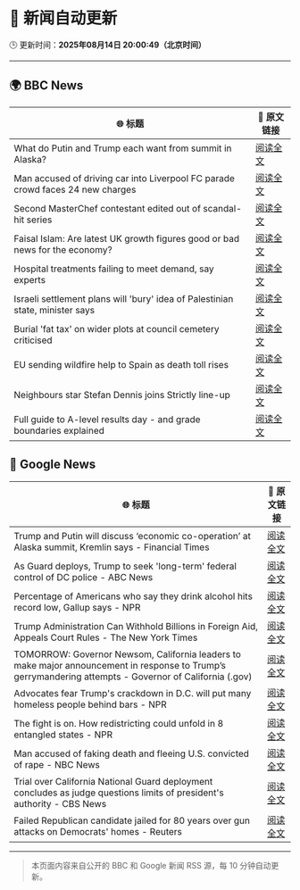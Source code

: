 # 🧠 新闻自动更新

🕒 更新时间：**2025年08月14日 20:00:49（北京时间）**

---

## 🌍 BBC News

| 🌐 标题 | 🔗 原文链接 |
|--------|-------------|
| What do Putin and Trump each want from summit in Alaska? | [阅读全文](https://www.bbc.com/news/articles/c776ddjer8no?at_medium=RSS&at_campaign=rss) |
| Man accused of driving car into Liverpool FC parade crowd faces 24 new charges | [阅读全文](https://www.bbc.com/news/articles/cn47wq93vn2o?at_medium=RSS&at_campaign=rss) |
| Second MasterChef contestant edited out of scandal-hit series | [阅读全文](https://www.bbc.com/news/articles/c62n985gp3go?at_medium=RSS&at_campaign=rss) |
| Faisal Islam: Are latest UK growth figures good or bad news for the economy? | [阅读全文](https://www.bbc.com/news/articles/c5yp48jprg8o?at_medium=RSS&at_campaign=rss) |
| Hospital treatments failing to meet demand, say experts | [阅读全文](https://www.bbc.com/news/articles/cx2x7jj865no?at_medium=RSS&at_campaign=rss) |
| Israeli settlement plans will 'bury' idea of Palestinian state, minister says | [阅读全文](https://www.bbc.com/news/articles/ckgdzxpkdd7o?at_medium=RSS&at_campaign=rss) |
| Burial 'fat tax' on wider plots at council cemetery criticised | [阅读全文](https://www.bbc.com/news/articles/c4gzx347z4vo?at_medium=RSS&at_campaign=rss) |
| EU sending wildfire help to Spain as death toll rises | [阅读全文](https://www.bbc.com/news/articles/ckg4k7ppmnko?at_medium=RSS&at_campaign=rss) |
| Neighbours star Stefan Dennis joins Strictly line-up | [阅读全文](https://www.bbc.com/news/articles/cly3318nrmpo?at_medium=RSS&at_campaign=rss) |
| Full guide to A-level results day - and grade boundaries explained | [阅读全文](https://www.bbc.com/news/articles/c07dz891gy5o?at_medium=RSS&at_campaign=rss) |

## 📰 Google News

| 🌐 标题 | 🔗 原文链接 |
|--------|-------------|
| Trump and Putin will discuss ‘economic co-operation’ at Alaska summit, Kremlin says - Financial Times | [阅读全文](https://news.google.com/rss/articles/CBMicEFVX3lxTE5yVks2Q01qS0dSakFMZXhkYU5FcWpCajZnLTNIVmZ3bDhyOXFrU0RwMTl2UFJSblpaVDBFdHQ4dkpwQkI0NnNBZVpacFRZR2RFU05peFlod09LbTQ3VjBoSkpETUxOUDA5VlhHVHh0akg?oc=5) |
| As Guard deploys, Trump to seek 'long-term' federal control of DC police - ABC News | [阅读全文](https://news.google.com/rss/articles/CBMipgFBVV95cUxQdkFqSGJDQ0txd3RFNWVSX3M3b2hsSmFhTk1aeHllcDhqdkxEcGxBcGlZd2R6UGFOc0tJOHpvbnJmOEwydEdVUk9sd1JUczdETDlXemh6cHBjMnNuNzlqc3JqR1hFczkwRXBOMDNpM0FtLU9MVFFDSWxkV3pidS0tWWhVY1BtN295YU5qaHdKSzRMdVNpNURSRWUxZmg0VTlmN1hnazlR0gGrAUFVX3lxTE12UjhrcjFSMUdTRTNlaWkzOFZ6VkNjd09fbWhzemFlMDdRYmVHSHdYb25JNXZYVGQtb19zRkNTdE9nN2lXeGYwc3JjSkVzZWJ6bWRtSFRvaVZ3WnF4UzBQaVBxQ0ZRdk54dzdoeUtwNWs2a1k5QTZRUEhFaU1kU0FJekNObmJuekZ4enNLVnI0T3RYNzQ0TDNqX0tkTGxuUUE5dDVUWUJyTzN2dw?oc=5) |
| Percentage of Americans who say they drink alcohol hits record low, Gallup says - NPR | [阅读全文](https://news.google.com/rss/articles/CBMijAFBVV95cUxOZTF6b3NqVmxXME1JOHR3amYxRGo4bDdUbXFlaG5RTlhxNFU1NlVrdW50eUNuTHhIY2R6bWlGa1JLeUludjRlODN1RzFBV2ZmOG9QUmVZTDdxLUVGUXRsSERqTGRYTDk3dV9yOG1VOVhRNDVROUpGLTAwOHFlZnFjUmE2LUszY2swYXZaXw?oc=5) |
| Trump Administration Can Withhold Billions in Foreign Aid, Appeals Court Rules - The New York Times | [阅读全文](https://news.google.com/rss/articles/CBMijAFBVV95cUxNa1ZicnNXN29uaVhabGNKNFdhakJ1b1lqenVZMWpZbjNaaXpSUXRjOEhJMjJfTWpRdFE1RFRhMVJuVXZQTWxGYUdaRmtZdDlrLTB5c0ZNNjhfcXhGMHZWeEc0WFFIU3pTTWtUVk9Da3NTUTV6VEg3cjNMNjdQS0M5a1NxRmtQNWN6QTJ0Sw?oc=5) |
| TOMORROW: Governor Newsom, California leaders to make major announcement in response to Trump’s gerrymandering attempts - Governor of California (.gov) | [阅读全文](https://news.google.com/rss/articles/CBMi5gFBVV95cUxPbEttVDk0NTh5bHZYb2puOWx5NVNMNjlRaFRxU3ZCdHFVbmRsaktoSVdxbE5UUndvWEc3M3F5czczRk55cVlrQ1JBUlJOdG5yUV84YzZTS2RVa0EwdjIzR0ZWQkFTRDRZRmFYRVdXWklxbjFKa2lPdEdiZjFJYkpYakpORW9CLThKSHpCZzU0NHlLSkY0bU9mSkhsWmhHVkJFM3VWLUpIYXRwUmdPelk0X0h4bndQcy1BUUNtOHliYk9mRy0zTFo1d0xFTnJVS2NsS3RWN1pZdlBKdEFURlNuYzdnZG00QQ?oc=5) |
| Advocates fear Trump's crackdown in D.C. will put many homeless people behind bars - NPR | [阅读全文](https://news.google.com/rss/articles/CBMikAFBVV95cUxPZEhsYnpsN2JzaGIxUW42UGwxOWtBVjhFaHlBYXFBZmlWVEt4QmlpcVNmeW9KSlp0UjJxSEVYRWRneklHRWdBRTdmVmpCUWdBeW0yT0szQlZqc3R3YU01LS1ORDRlbWo0Vzh5QU1sNy0zbG92bGFHdTN1U2VZLWd3RTRPRmE2cExyZXN1OXFEME8?oc=5) |
| The fight is on. How redistricting could unfold in 8 entangled states - NPR | [阅读全文](https://news.google.com/rss/articles/CBMilAFBVV95cUxPcnV4TFotaWZ5a0J3MWhIWWJrRUZhYm1QRkZyMHdDSmpRQ0NoNFFoOE84YnZ6T0xNa0ozWm8xNmdkekNuNHJDb3RqNjI5dzZwaTZnVF9VQnllb0dkUHdXbUlnM2loMXZLRlpJMG1CRVRjYkN6MGNxRGFLMmZTSUxOS2JvZmszYTV1M1ZvRTYtUU9OMEdm?oc=5) |
| Man accused of faking death and fleeing U.S. convicted of rape - NBC News | [阅读全文](https://news.google.com/rss/articles/CBMinwFBVV95cUxNMGVabDZsSEhobG1HdWVWSm5teXNkbHdPcXU0UHRVNDRONkE5S3pxSG9BVkFRUFdseHV0RERnSVVnME56ZC1iNGlidTUzbWl0b3FPeHhRS1JKU0FSWW5hdE51a2F3bWNqY2lXZnk1UlZRZXdIdjBtcks1R2NWNVoxZ2VJRUhIZUpUMHI4eU13TER1M0d2eW1XQ2dTNTdxdDjSAVZBVV95cUxNZFhfRHNLRTNYWXZudG5FbEZUbGd5ZENEVmFtdTUyVGVrSHFzMWt3MnBZakZ4bnNvVF9fUm5OQXBUMzM2MW5EQTFRbnVoSXR1Ukpiekw4UQ?oc=5) |
| Trial over California National Guard deployment concludes as judge questions limits of president's authority - CBS News | [阅读全文](https://news.google.com/rss/articles/CBMihgFBVV95cUxQLU03QXBZTUQ3NnpzMGFOZUJDOEt0UXI3YkJkSVVOWHYxU2V2bDBGR2lXVUJkSlJfbEE0bEV3RGo3dTUyTUdIOHZRbEV3QlA5eFRDbzR1WHlqZWpaS2tfMldSTGl0WnpVM0NuSmthZVh1akFCOFVPZDJxSUZLN0RzbHNKM3BMQdIBiwFBVV95cUxQRWFsNS0zWkdWZ3U4dXQzX25oS0F4d1k1Q2E4ckZoWllDa1lCcW1SX09YempscTZyUXRQMmVINFRFcVp6MlJqQklmOUZLN0M4VlJEcmVhcXdUeTRya3I1R2xLSzhacXFGTlkxSEpLN281WlhJNW4wRjN1NS1VdUdfSkV2bkQ3U2ZRZG9J?oc=5) |
| Failed Republican candidate jailed for 80 years over gun attacks on Democrats' homes - Reuters | [阅读全文](https://news.google.com/rss/articles/CBMivgFBVV95cUxOUWJWVWlHdk9HN09MRk5tbGNUaTFoNG9yUjJ2ZktfdEx6UHlNSE5Ncy1FUjA1Nlk2TVVIYnZ1aGR3U2xPd1dYM1VVS3RGaDE2WEh5Ykd6bFRHeGdsRFJXTjBIZERvdzNHVU9DMXI1RW1VdVVOLXdhSjRpX20xV254U21VaFMySk5zRWhZalAtckxObDhFNWtxSnJneVhQZDZfenpuQjVxYlZKUUI5Z3VueE1JVnZWX2lIVmd5eC13?oc=5) |

---
> 本页面内容来自公开的 BBC 和 Google 新闻 RSS 源，每 10 分钟自动更新。